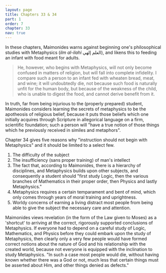 ```yaml
---
layout: page
title: Chapters 33 & 34
part: 1
order: 7
chapter: 33
nav: true
---
```


In these chapters, Maimonides warns against beginning one's philosophical studies with Metaphysics (_ilm al-ilahi_ العلم إلهي), and likens this to feeding an infant with food meant for adults.
> He, however, who begins with Metaphysics, will not only become confused in matters of religion, but will fall into complete infidelity. I compare such a person to an infant fed with wheaten bread, meat, and wine; it will undoubtedly die, not because such food is naturally unfit for the human body, but because of the weakness of the child, who is unable to digest the food, and cannot derive benefit from it.

In truth, far from being injurious to the (properly prepared) student, Maimonides considers learning the secrets of metaphysics to be the apotheosis of religious belief, because it puts those beliefs which one initially acquires through Scripture in allegorical language on a firm, scientific foundation; such a person will "have a true notion of those things which he previously received in similes and metaphors".

Chapter 34 gives five reasons why "instruction should not begin with Metaphysics" and it should be limited to a select few.
1. The difficulty of the subject
2. The insufficiency (sans proper training) of man's intellect
3. The fact that, according to Maimonides, there is a hierarchy of disciplines, and Metaphysics builds upon other subjects, and consequently a student should "first study Logic, then the various branches of Mathematics in their proper order, then Physics and lastly Metaphysics."
4. Metaphysics requires a certain temparament and bent of mind, which only comes through years of moral training and uprightness.
5. Worldy concerns of earning a living distract most people from being able to give the subject the necessary care and attention.

Maimonides views revelation (in the form of the Law given to Moses) as a 'shortcut' to arriving at the correct, rigorously supported conclusions of Metaphysics. If everyone had to depend on a careful study of Logic, Mathematics, and Physics before they could embark upon the study of Metaphysics, then clearly only a very few people would have formed correct notions about the nature of God and his relationship with the created world, because not everyone is equipped with the inclination to study Metaphysics. "In such a case most people would die, without having known whether there was a God or not, much less that certain things must be asserted about Him, and other things denied as defects."
